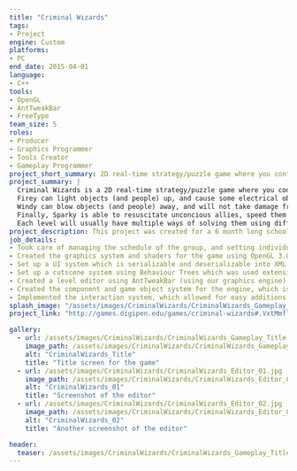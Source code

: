 ```yaml
---
title: "Criminal Wizards"
tags: 
- Project
engine: Custom
platforms: 
- PC
end_date: 2015-04-01
language: 
- C++
tools: 
- OpenGL
- AntTweakBar
- FreeType
team_size: 5
roles: 
- Producer
- Graphics Programmer
- Tools Creator
- Gameplay Programmer
project_short_summary: 2D real-time strategy/puzzle game where you control 3 elemental wizards and have to make use of their abilities to interact with the environment and escape the level.
project_summary: |
  Criminal Wizards is a 2D real-time strategy/puzzle game where you control 3 elemental wizards, Firey, Windy, and Sparky, and have to make use of their abilities to interact with the environment and escape the level.  
  Firey can light objects (and people) up, and cause some electrical objects to explode, knocking out nearby people, but he is unable to go up stairs (due to being on a wheelchair).  
  Windy can blow objects (and people) away, and will not take damage from falling.  
  Finally, Sparky is able to resuscitate unconcious allies, speed them up, and electrify objects and enemies. However, she is unable to open doors due to her height.  
  Each level will usually have multiple ways of solving them using different combinations of the characters' abilities and objects in the level.
project_description: This project was created for a 6 month long school project. We managed to make our own custom engine using OpenGL and C++, along with our own in-engine Level Editor and Game Object creator using AntTweakBar. 
job_details: 
- Took care of managing the schedule of the group, and setting individual milestones of the group members, along with managing the scope of the project and liaisoning with the lecturers for feedback.
- Created the graphics system and shaders for the game using OpenGL 3.0,  which is able to render 2D graphics, tile sheets, animated sprites, font, UI, and are able to tint or fade in and out.
- Set up a UI system which is serializable and deserializable into XML files, which includes button interactions, positioning, and more.
- Set up a cutscene system using Behaviour Trees which was used extensively within the game for various transitions and effects.
- Created a level editor using AntTweakBar (using our graphics engine) for the team to use to create, save, and load levels, along with creating objects in the world and modifying them. It also uses a tilemap system, and users can choose to flood-fill areas, draw lines of tiles, and more.
- Created the component and game object system for the engine, which is able to add, remove and modify components on run-time, and can be serialized/deserialized into json files, and changed or created within the editor.
- Implemented the interaction system, which allowed for easy additions for new ways to interact with new objects, along with draw connector lines within the game itself.
splash_image: "/assets/images/CriminalWizards/CriminalWizards_Gameplay_Title.jpg"
project_link: "http://games.digipen.edu/games/criminal-wizards#.VxtMmfl95aQ"

gallery:
  - url: /assets/images/CriminalWizards/CriminalWizards_Gameplay_Title.jpg
    image_path: /assets/images/CriminalWizards/CriminalWizards_Gameplay_Title.jpg
    alt: "CriminalWizards_Title"
    title: "Title screen for the game"
  - url: /assets/images/CriminalWizards/CriminalWizards_Editor_01.jpg
    image_path: /assets/images/CriminalWizards/CriminalWizards_Editor_01.jpg
    alt: "CriminalWizards_01"
    title: "Screenshot of the editor"
  - url: /assets/images/CriminalWizards/CriminalWizards_Editor_02.jpg
    image_path: /assets/images/CriminalWizards/CriminalWizards_Editor_02.jpg
    alt: "CriminalWizards_02"
    title: "Another screenshot of the editor"

header:
  teaser: /assets/images/CriminalWizards/CriminalWizards_Gameplay_Title.jpg
---
```


